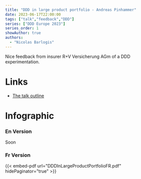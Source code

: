 ```yaml
---
title: "DDD in large product portfolio - Andreas Pinhammer"
date: 2023-06-17T22:00:00
tags: ["talk","feedback","DDD"]
series: ["DDD Europe 2023"]
series_order: 1
showAuthor: true
authors:
  - "Nicolas Barlogis"
---
```

Nice feedback from insurer R+V Versicherung AGm of a DDD experimentation. 
# Links
 * [The talk outline](https://2023.dddeurope.com/program/ddd-in-large-product-portfolios/)

# Infographic
### En Version
Soon

### Fr Version
{{< embed-pdf url="DDDInLargeProductPortfolioFR.pdf" hidePaginator="true" >}}